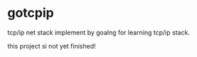 #  gotcpip
tcp/ip net stack implement by goalng for learning tcp/ip stack.

this project si not yet finished!

